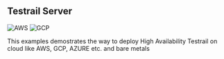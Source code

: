 ## Testrail Server

![AWS](https://github.com/gurock/testrail-server-deploy-examples/actions/workflows/aws.yml/badge.svg)
![GCP](https://github.com/gurock/testrail-server-deploy-examples/actions/workflows/gcp.yml/badge.svg)

This examples demostrates the way to deploy High Availability Testrail on cloud like AWS, GCP, AZURE etc. and bare metals
